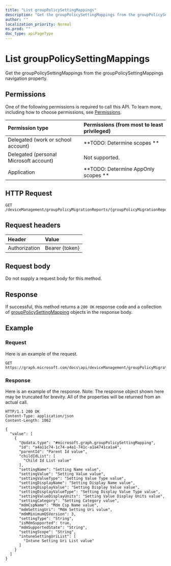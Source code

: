 ```yaml
---
title: "List groupPolicySettingMappings"
description: "Get the groupPolicySettingMappings from the groupPolicySettingMappings navigation property."
author: ""
localization_priority: Normal
ms.prod: ""
doc_type: apiPageType
---
```


# List groupPolicySettingMappings

Get the groupPolicySettingMappings from the groupPolicySettingMappings navigation property.

## Permissions
One of the following permissions is required to call this API. To learn more, including how to choose permissions, see [Permissions](/concepts/permissions-reference.md).

|Permission type|Permissions (from most to least privileged)|
|:---|:---|
|Delegated (work or school account)|**TODO: Determine scopes **|
|Delegated (personal Microsoft account)|Not supported.|
|Application|**TODO: Determine AppOnly scopes **|

## HTTP Request
<!-- {
  "blockType": "ignored"
}
-->
``` http
GET /deviceManagement/groupPolicyMigrationReports/{groupPolicyMigrationReportId}/groupPolicySettingMappings
```

## Request headers
|Header|Value|
|:---|:---|
|Authorization|Bearer {token}|

## Request body
Do not supply a request body for this method.

## Response
If successful, this method returns a `200 OK` response code and a collection of [groupPolicySettingMapping](../resources/grouppolicysettingmapping.md) objects in the response body.

## Example

### Request
Here is an example of the request.
<!-- {
  "blockType": "request",
  "name": "get_grouppolicysettingmapping"
}
-->
``` http
GET https://graph.microsoft.com/docs\api/deviceManagement/groupPolicyMigrationReports/{groupPolicyMigrationReportId}/groupPolicySettingMappings
```

### Response
Here is an example of the response. Note: The response object shown here may be truncated for brevity. All of the properties will be returned from an actual call.
<!-- {
  "blockType": "response",
  "truncated": true,
  "@odata.type": "collection(microsoft.graph.grouppolicysettingmapping)"
}
-->
``` http
HTTP/1.1 200 OK
Content-Type: application/json
Content-Length: 1062

{
  "value": [
    {
      "@odata.type": "#microsoft.graph.groupPolicySettingMapping",
      "id": "a4a11c74-1c74-a4a1-741c-a1a4741ca1a4",
      "parentId": "Parent Id value",
      "childIdList": [
        "Child Id List value"
      ],
      "settingName": "Setting Name value",
      "settingValue": "Setting Value value",
      "settingValueType": "Setting Value Type value",
      "settingDisplayName": "Setting Display Name value",
      "settingDisplayValue": "Setting Display Value value",
      "settingDisplayValueType": "Setting Display Value Type value",
      "settingValueDisplayUnits": "Setting Value Display Units value",
      "settingCategory": "Setting Category value",
      "mdmCspName": "Mdm Csp Name value",
      "mdmSettingUri": "Mdm Setting Uri value",
      "mdmMinimumOSVersion": 3,
      "settingType": "String",
      "isMdmSupported": true,
      "mdmSupportedState": "String",
      "settingScope": "String",
      "intuneSettingUriList": [
        "Intune Setting Uri List value"
      ]
    }
  ]
}
```

